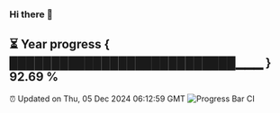 ### Hi there 👋
⏳ Year progress { ███████████████████████████▁▁▁ } 92.69 %
---
⏰ Updated on Thu, 05 Dec 2024 06:12:59 GMT
![Progress Bar CI](https://github.com/Moyi321/Moyi321/workflows/Progress%20Bar%20CI/badge.svg)
